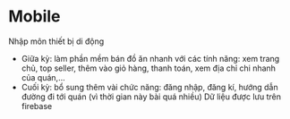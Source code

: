 # Mobile
Nhập môn thiết bị di động
- Giữa kỳ: làm phần mềm bán đồ ăn nhanh với các tính năng: xem trang chủ, top seller, thêm vào giỏ hàng, thanh toán, xem địa chỉ chi nhanh của quán,...
- Cuối kỳ: bổ sung thêm vài chức năng: đăng nhập, đăng kí, hướng dẫn đường đi tới quán (vì thời gian này bài quá nhiều)
Dữ liệu được lưu trên firebase
